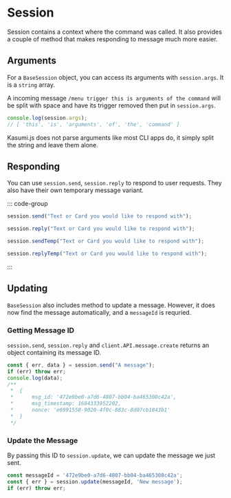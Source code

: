 # Session

Session contains a context where the command was called. It also provides a couple of method that makes responding to message much more easier.

## Arguments

For a `BaseSession` object, you can access its arguments with `session.args`. It is a `string` array. 

A incoming message `/menu trigger this is arguments of the command` will be split with space and have its trigger removed then put in `session.args`.

``` typescript
console.log(session.args);
// [ 'this', 'is', 'arguments', 'of', 'the', 'command' ]
```

Kasumi.js does not parse arguments like most CLI apps do, it simply split the string and leave them alone.

## Responding

You can use `session.send`, `session.reply` to respond to user requests. They also have their own temporary message variant.

::: code-group

```typescript [Send]
session.send("Text or Card you would like to respond with");
```

```typescript [Reply]
session.reply("Text or Card you would like to respond with");
```

```typescript [Send Temporarily]
session.sendTemp("Text or Card you would like to respond with");
```

```typescript [Reply Temporarily]
session.replyTemp("Text or Card you would like to respond with");
```

:::

## Updating

`BaseSession` also includes method to update a message. However, it does now find the message automatically, and a `messageId` is requried.

### Getting Message ID

`session.send`, `session.reply` and `client.API.message.create` returns an object containing its message ID.

```typescript
const { err, data } = session.send("A message");
if (err) throw err;
console.log(data);
/**
 *  {
 *      msg_id: '472e9be0-a7d6-4807-bb04-ba465308c42a',
 *      msg_timestamp: 1684333952202,
 *      nonce: 'e6991558-9020-4f0c-883c-8d07cb1843b1'
 *  }
 */
```

### Update the Message

By passing this ID to `session.update`, we can update the message we just sent.

```typescript
const messageId = '472e9be0-a7d6-4807-bb04-ba465308c42a';
const { err } = session.update(messageId, 'New message');
if (err) throw err;
```